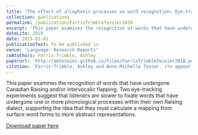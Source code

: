 ```yaml
---
title: "The effect of allophonic processes on word recognition: Eye-tracking evidence from Canadian raising"
collection: publications
permalink: /publication/FarrisTrimbleTessier2018
excerpt: 'This paper examines the recognition of words that have undergone Canadian Raising and/or intervocalic flapping. Two eye-tracking experiments suggest that listeners are slower to fixate words that have undergone one or more phonological processes within their own Raising dialect, supporting the idea that they must calculate a mapping from surface word forms to more abstract representations.'
dateLite: 2019
date: 2019-01-01
publicationText: To be published in
venue: 'Language: Research Reports'
coAtuthors: Farris-Trimble, Ashley 
paperurl: 'http://amtessier.github.io/files/FarrisTrimbleTessier2018.pdf'
citation: 'Farris-Trimble, Ashley and Anne-Michelle Tesser. (to appear). &quot;The effect of allophonic processes on word recognition: Eye-tracking evidence from Canadian raising&quot; <i>Language</i>. X(X).'
---
```

<div class="amtText" markdown="1">
This paper examines the recognition of words that have undergone Canadian Raising and/or intervocalic flapping. Two eye-tracking experiments suggest that listeners are slower to fixate words that have undergone one or more phonological processes within their own Raising dialect, supporting the idea that they must calculate a mapping from surface word forms to more abstract representations.

[Download paper here](http://amtessier.github.io/files/FarrisTrimbleTessier2018.pdf)
</div>

